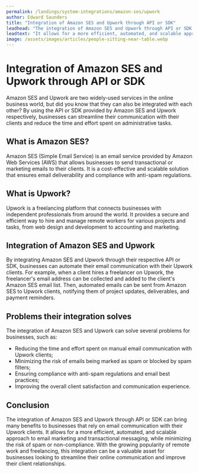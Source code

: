 ```yaml
---
permalink: /landings/system-integrations/amazon-ses/upwork
author: Edward Saunders
title: "Integration of Amazon SES and Upwork through API or SDK"
leadhead: "The integration of Amazon SES and Upwork through API or SDK can bring many benefits to businesses that rely on email communication with their Upwork clients"
leadtext: "It allows for a more efficient, automated, and scalable approach to email marketing and transactional messaging, while minimizing the risk of spam or non-compliance. With the growing popularity of remote work and freelancing, this integration can be a valuable asset for businesses looking to streamline their online communication and improve their client relationships."
image: /assets/images/articles/people-sitting-near-table.webp
---
```

<div class="arttext">
<div>
  <h1>Integration of Amazon SES and Upwork through API or SDK</h1>
  <p>Amazon SES and Upwork are two widely-used services in the online business world, but did you know that they can also be integrated with each other? By using the API or SDK provided by Amazon SES and Upwork respectively, businesses can streamline their communication with their clients and reduce the time and effort spent on administrative tasks.</p>
  
  <h2>What is Amazon SES?</h2>
  <p>Amazon SES (Simple Email Service) is an email service provided by Amazon Web Services (AWS) that allows businesses to send transactional or marketing emails to their clients. It is a cost-effective and scalable solution that ensures email deliverability and compliance with anti-spam regulations.</p>
  
  <h2>What is Upwork?</h2>
  <p>Upwork is a freelancing platform that connects businesses with independent professionals from around the world. It provides a secure and efficient way to hire and manage remote workers for various projects and tasks, from web design and development to accounting and marketing.</p>
  
  <h2>Integration of Amazon SES and Upwork</h2>
  <p>By integrating Amazon SES and Upwork through their respective API or SDK, businesses can automate their email communication with their Upwork clients. For example, when a client hires a freelancer on Upwork, the freelancer's email address can be collected and added to the client's Amazon SES email list. Then, automated emails can be sent from Amazon SES to Upwork clients, notifying them of project updates, deliverables, and payment reminders.</p>
  
  <h2>Problems their integration solves</h2>
  <p>The integration of Amazon SES and Upwork can solve several problems for businesses, such as:</p>
  <ul>
    <li>Reducing the time and effort spent on manual email communication with Upwork clients;</li>
    <li>Minimizing the risk of emails being marked as spam or blocked by spam filters;</li>
    <li>Ensuring compliance with anti-spam regulations and email best practices;</li>
    <li>Improving the overall client satisfaction and communication experience.</li>
  </ul>
  
  <h2>Conclusion</h2>
  <p>The integration of Amazon SES and Upwork through API or SDK can bring many benefits to businesses that rely on email communication with their Upwork clients. It allows for a more efficient, automated, and scalable approach to email marketing and transactional messaging, while minimizing the risk of spam or non-compliance. With the growing popularity of remote work and freelancing, this integration can be a valuable asset for businesses looking to streamline their online communication and improve their client relationships.</p>
</div>

</div>